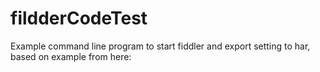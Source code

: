 # fildderCodeTest
Example command line program to start fiddler and export setting to har, based on example from here:
